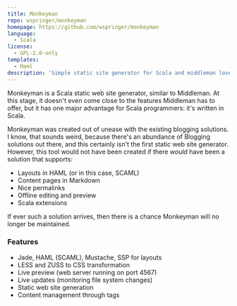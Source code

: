 ```yaml
---
title: Monkeyman
repo: wspringer/monkeyman
homepage: https://github.com/wspringer/monkeyman
language:
  - Scala
license:
  - GPL-2.0-only
templates:
  - Haml
description: 'Simple static site generator for Scala and middleman lovers'
---
```


Monkeyman is a Scala static web site generator, similar to
Middleman. At this stage, it doesn't even come close to the features
Middleman has to offer, but it has one major advantage for Scala
programmers: it's written in Scala.

Monkeyman was created out of unease with the existing blogging
solutions. I know, that sounds weird, because there's an abundance of
Blogging solutions out there, and this certainly isn't the first
static web site generator. However, this tool would not have been
created if there _would_ have been a solution that supports:

- Layouts in HAML (or in this case, SCAML)
- Content pages in Markdown
- Nice permalinks
- Offline editing and preview
- Scala extensions

If ever such a solution arrives, then there is a chance Monkeyman will
no longer be maintained.

### Features

- Jade, HAML (SCAML), Mustache, SSP for layouts
- LESS and ZUSS to CSS transformation
- Live preview (web server running on port 4567)
- Live updates (monitoring file system changes)
- Static web site generation
- Content management through tags
